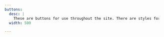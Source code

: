 ```yaml
---
buttons:
  desc: |
    These are buttons for use throughout the site. There are styles for different functions/situations- such as the ghost button for use with dark backgrounds.
  width: 500

---
```


